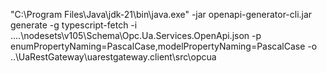 "C:\Program Files\Java\jdk-21\bin\java.exe" -jar openapi-generator-cli.jar generate -g typescript-fetch -i ..\..\nodesets\v105\Schema\Opc.Ua.Services.OpenApi.json -p enumPropertyNaming=PascalCase,modelPropertyNaming=PascalCase -o ..\UaRestGateway\uarestgateway.client\src\opcua 
